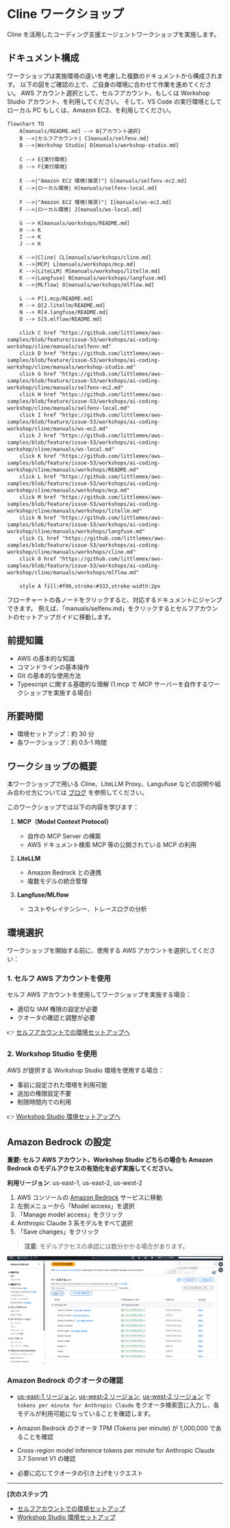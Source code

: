 # Cline ワークショップ

Cline を活用したコーディング支援エージェントワークショップを実施します。

## ドキュメント構成

ワークショップは実施環境の違いを考慮した複数のドキュメントから構成されます。
以下の図をご確認の上で、ご自身の環境に合わせて作業を進めてください。
AWS アカウント選択として、セルフアカウント、もしくは Workshop Studio アカウント、を利用してください。
そして、VS Code の実行環境としてローカル PC もしくは、Amazon EC2、を利用してください。

```mermaid
flowchart TD
    A[manuals/README.md] --> B{アカウント選択}
    B -->|セルフアカウント| C[manuals/selfenv.md]
    B -->|Workshop Studio| D[manuals/workshop-studio.md]
    
    C --> E{実行環境}
    D --> F{実行環境}
    
    E -->|"Amazon EC2 環境(推奨)"| G[manuals/selfenv-ec2.md]
    E -->|ローカル環境| H[manuals/selfenv-local.md]
    
    F -->|"Amazon EC2 環境(推奨)"| I[manuals/ws-ec2.md]
    F -->|ローカル環境| J[manuals/ws-local.md]
    
    G --> K[manuals/workshops/README.md]
    H --> K
    I --> K
    J --> K
    
    K -->|Cline| CL[manuals/workshops/cline.md]
    K -->|MCP| L[manuals/workshops/mcp.md]
    K -->|LiteLLM| M[manuals/workshops/litellm.md]
    K -->|Langfuse| N[manuals/workshops/langfuse.md]
    K -->|MLflow| O[manuals/workshops/mlflow.md]
    
    L --> P[1.mcp/README.md]
    M --> Q[2.litellm/README.md]
    N --> R[4.langfuse/README.md]
    O --> S[5.mlflow/README.md]

    click C href "https://github.com/littlemex/aws-samples/blob/feature/issue-53/workshops/ai-coding-workshop/cline/manuals/selfenv.md"
    click D href "https://github.com/littlemex/aws-samples/blob/feature/issue-53/workshops/ai-coding-workshop/cline/manuals/workshop-studio.md"
    click G href "https://github.com/littlemex/aws-samples/blob/feature/issue-53/workshops/ai-coding-workshop/cline/manuals/selfenv-ec2.md"
    click H href "https://github.com/littlemex/aws-samples/blob/feature/issue-53/workshops/ai-coding-workshop/cline/manuals/selfenv-local.md"
    click I href "https://github.com/littlemex/aws-samples/blob/feature/issue-53/workshops/ai-coding-workshop/cline/manuals/ws-ec2.md"
    click J href "https://github.com/littlemex/aws-samples/blob/feature/issue-53/workshops/ai-coding-workshop/cline/manuals/ws-local.md"
    click K href "https://github.com/littlemex/aws-samples/blob/feature/issue-53/workshops/ai-coding-workshop/cline/manuals/workshops/README.md"
    click L href "https://github.com/littlemex/aws-samples/blob/feature/issue-53/workshops/ai-coding-workshop/cline/manuals/workshops/mcp.md"
    click M href "https://github.com/littlemex/aws-samples/blob/feature/issue-53/workshops/ai-coding-workshop/cline/manuals/workshops/litellm.md"
    click N href "https://github.com/littlemex/aws-samples/blob/feature/issue-53/workshops/ai-coding-workshop/cline/manuals/workshops/langfuse.md"
    click CL href "https://github.com/littlemex/aws-samples/blob/feature/issue-53/workshops/ai-coding-workshop/cline/manuals/workshops/cline.md"
    click O href "https://github.com/littlemex/aws-samples/blob/feature/issue-53/workshops/ai-coding-workshop/cline/manuals/workshops/mlflow.md"

    style A fill:#f96,stroke:#333,stroke-width:2px
```

フローチャートの各ノードをクリックすると、対応するドキュメントにジャンプできます。
例えば、「manuals/selfenv.md」をクリックするとセルフアカウントのセットアップガイドに移動します。

## 前提知識

- AWS の基本的な知識
- コマンドラインの基本操作
- Git の基本的な使用方法
- Typescript に関する基礎的な理解 (1.mcp で MCP サーバーを自作するワークショップを実施する場合)

## 所要時間

- 環境セットアップ：約 30 分
- 各ワークショップ：約 0.5-1 時間

## ワークショップの概要

本ワークショップで用いる Cline、LiteLLM Proxy、Langufuse などの説明や組み合わせ方については [ブログ](../blog/README.md) を参照してください。

このワークショップでは以下の内容を学びます：

1. **MCP（Model Context Protocol）**
   - 自作の MCP Server の構築
   - AWS ドキュメント検索 MCP 等の公開されている MCP の利用

2. **LiteLLM**
   - Amazon Bedrock との連携
   - 複数モデルの統合管理

3. **Langfuse/MLflow**
   - コストやレイテンシー、トレースログの分析

## 環境選択

ワークショップを開始する前に、使用する AWS アカウントを選択してください：

### 1. セルフ AWS アカウントを使用

セルフ AWS アカウントを使用してワークショップを実施する場合：

- 適切な IAM 権限の設定が必要
- クオータの確認と調整が必要

👉 [セルフアカウントでの環境セットアップへ](./selfenv.md)

### 2. Workshop Studio を使用

AWS が提供する Workshop Studio 環境を使用する場合：

- 事前に設定された環境を利用可能
- 追加の権限設定不要
- 制限時間内での利用

👉 [Workshop Studio 環境セットアップへ](./workshop-studio.md)

## Amazon Bedrock の設定

**重要: セルフ AWS アカウント、Workshop Studio どちらの場合も Amazon Bedrock のモデルアクセスの有効化を必ず実施してください。**

**利用リージョン**: us-east-1, us-east-2, us-west-2

1. AWS コンソールの [Amazon Bedrock](https://console.aws.amazon.com/bedrock) サービスに移動
2. 左側メニューから「Model access」を選択
3. 「Manage model access」をクリック
4. Anthropic Claude 3 系モデルをすべて選択
5. 「Save changes」をクリック

> **注意**: モデルアクセスの承認には数分かかる場合があります。

![Amazon Bedrock モデルアクセスの設定](./images/bedrock-setup.png)

### Amazon Bedrock のクオータの確認

-  [us-east-1 リージョン](https://us-east-1.console.aws.amazon.com/servicequotas/home/services/bedrock/quotas), [us-west-2 リージョン](https://us-west-2.console.aws.amazon.com/servicequotas/home/services/bedrock/quotas), [us-west-2 リージョン](https://us-west-2.console.aws.amazon.com/servicequotas/home/services/bedrock/quotas) で `tokens per minute for Anthropic Claude` をクオータ検索窓に入力し、各モデルが利用可能になっていることを確認します。

- Amazon Bedrock のクオータ TPM (Tokens per minute) が 1,000,000 であることを確認
- Cross-region model inference tokens per minute for Anthropic Claude 3.7 Sonnet V1 の確認
- 必要に応じてクオータの引き上げをリクエスト

---

**[次のステップ]**
- [セルフアカウントでの環境セットアップ](./selfenv.md)
- [Workshop Studio 環境セットアップ](./workshop-studio.md)
